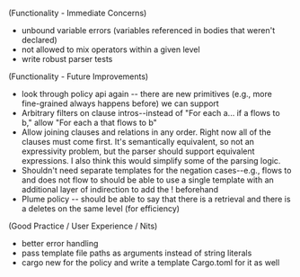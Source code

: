 (Functionality - Immediate Concerns)
- unbound variable errors (variables referenced in bodies that weren't declared)
- not allowed to mix operators within a given level
- write robust parser tests

(Functionality - Future Improvements)
- look through policy api again -- there are new primitives (e.g., more fine-grained always happens before) we can support
- Arbitrary filters on clause intros--instead of "For each a... if a flows to b," allow "For each a that flows to b"
- Allow joining clauses and relations in any order. Right now all of the clauses must come first. It's semantically equivalent, so not an expressivity problem, but the parser should support equivalent expressions. I also think this would simplify some of the parsing logic.
- Shouldn't need separate templates for the negation cases--e.g., flows to and does not flow to should be able to use a single template with an additional layer of indirection to add the ! beforehand
- Plume policy -- should be able to say that there is a retrieval and there is a deletes on the same level (for efficiency)

(Good Practice / User Experience / Nits)
- better error handling
- pass template file paths as arguments instead of string literals
- cargo new for the policy and write a template Cargo.toml for it as well